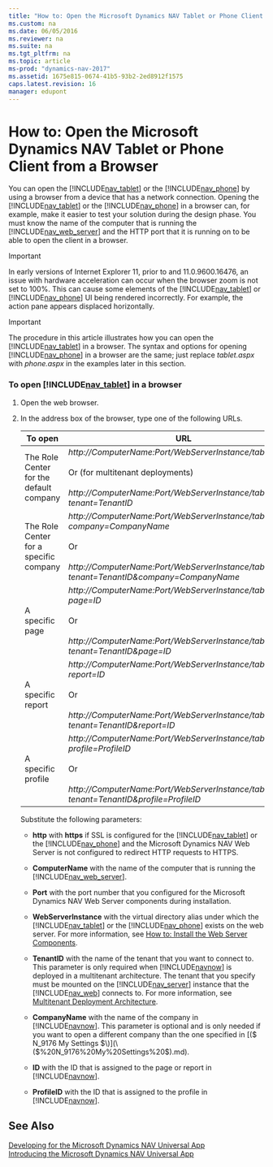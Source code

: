 ```yaml
---
title: "How to: Open the Microsoft Dynamics NAV Tablet or Phone Client from a Browser"
ms.custom: na
ms.date: 06/05/2016
ms.reviewer: na
ms.suite: na
ms.tgt_pltfrm: na
ms.topic: article
ms-prod: "dynamics-nav-2017"
ms.assetid: 1675e815-0674-41b5-93b2-2ed8912f1575
caps.latest.revision: 16
manager: edupont
---
```

# How to: Open the Microsoft Dynamics NAV Tablet or Phone Client from a Browser
You can open the [!INCLUDE[nav_tablet](includes/nav_tablet_md.md)] or the [!INCLUDE[nav_phone](includes/nav_phone_md.md)] by using a browser from a device that has a network connection. Opening the [!INCLUDE[nav_tablet](includes/nav_tablet_md.md)] or the [!INCLUDE[nav_phone](includes/nav_phone_md.md)] in a browser can, for example, make it easier to test your solution during the design phase. You must know the name of the computer that is running the [!INCLUDE[nav_web_server](includes/nav_web_server_md.md)] and the HTTP port that it is running on to be able to open the client in a browser.  
  
> [!IMPORTANT]  
>  In early versions of Internet Explorer 11, prior to and 11.0.9600.16476, an issue with hardware acceleration can occur when the browser zoom is not set to 100%. This can cause some elements of the [!INCLUDE[nav_tablet](includes/nav_tablet_md.md)] or [!INCLUDE[nav_phone](includes/nav_phone_md.md)] UI being rendered incorrectly. For example, the action pane appears displaced horizontally.  
  
> [!IMPORTANT]  
>  The procedure in this article illustrates how you can open the [!INCLUDE[nav_tablet](includes/nav_tablet_md.md)] in a browser. The syntax and options for opening [!INCLUDE[nav_phone](includes/nav_phone_md.md)] in a browser are the same; just replace *tablet.aspx* with *phone.aspx* in the examples later in this section.  
  
### To open [!INCLUDE[nav_tablet](includes/nav_tablet_md.md)] in a browser  
  
1.  Open the web browser.  
  
2.  In the address box of the browser, type one of the following URLs.  
  
    |To open|URL|Example|  
    |-------------|---------|-------------|  
    |The Role Center for the default company|*http:\/\/ComputerName:Port\/WebServerInstance\/tablet.aspx*<br /><br /> Or \(for multitenant deployments\)<br /><br /> *http:\/\/ComputerName:Port\/WebServerInstance\/tablet.aspx?tenant=TenantID*|http:\/\/MyNAVWeb:8080\/[!INCLUDE[nav_server_instance](includes/nav_server_instance_md.md)]\/tablet.aspx|  
    |The Role Center for a specific company|*http:\/\/ComputerName:Port\/WebServerInstance\/tablet.aspx?company=CompanyName*<br /><br /> Or<br /><br /> *http:\/\/ComputerName:Port\/WebServerInstance\/tablet.aspx?tenant=TenantID&company=CompanyName*|http:\/\/MyNAVWeb:8080\/[!INCLUDE[nav_server_instance](includes/nav_server_instance_md.md)]\/tablet.aspx?company=CRONUS%20International%20Ltd.|  
    |A specific page|*http:\/\/ComputerName:Port\/WebServerInstance\/tablet.aspx?page=ID*<br /><br /> Or<br /><br /> *http:\/\/ComputerName:Port\/WebServerInstance\/tablet.aspx?tenant=TenantID&page=ID*|http:\/\/MyNAVWeb:8080\/[!INCLUDE[nav_server_instance](includes/nav_server_instance_md.md)]\/tablet.aspx?page=22|  
    |A specific report|*http:\/\/ComputerName:Port\/WebServerInstance\/tablet.aspx?report=ID*<br /><br /> Or<br /><br /> *http:\/\/ComputerName:Port\/WebServerInstance\/tablet.aspx?tenant=TenantID&report=ID*|http:\/\/MyNAVWeb:8080\/[!INCLUDE[nav_server_instance](includes/nav_server_instance_md.md)]\/tablet.aspx?report=8|  
    |A specific profile|*http:\/\/ComputerName:Port\/WebServerInstance\/tablet.aspx?profile=ProfileID*<br /><br /> Or<br /><br /> *http:\/\/ComputerName:Port\/WebServerInstance\/tablet.aspx?tenant=TenantID&profile=ProfileID*|http:\/\/MyNAVWeb:8080\/[!INCLUDE[nav_server_instance](includes/nav_server_instance_md.md)]\/tablet.aspx?profile=Small%20Business|  
  
     Substitute the following parameters:  
  
    -   **http** with **https** if SSL is configured for the [!INCLUDE[nav_tablet](includes/nav_tablet_md.md)] or the [!INCLUDE[nav_phone](includes/nav_phone_md.md)] and the Microsoft Dynamics NAV Web Server is not configured to redirect HTTP requests to HTTPS.  
  
    -   **ComputerName** with the name of the computer that is running the [!INCLUDE[nav_web_server](includes/nav_web_server_md.md)].  
  
    -   **Port** with the port number that you configured for the Microsoft Dynamics NAV Web Server components during installation.  
  
    -   **WebServerInstance** with the virtual directory alias under which the [!INCLUDE[nav_tablet](includes/nav_tablet_md.md)] or the [!INCLUDE[nav_phone](includes/nav_phone_md.md)] exists on the web server. For more information, see [How to: Install the Web Server Components](How%20to:%20Install%20the%20Web%20Server%20Components.md).  
  
    -   **TenantID** with the name of the tenant that you want to connect to. This parameter is only required when [!INCLUDE[navnow](includes/navnow_md.md)] is deployed in a multitenant architecture. The tenant that you specify must be mounted on the [!INCLUDE[nav_server](includes/nav_server_md.md)] instance that the [!INCLUDE[nav_web](includes/nav_web_md.md)] connects to. For more information, see [Multitenant Deployment Architecture](Multitenant-Deployment-Architecture.md).  
  
    -   **CompanyName** with the name of the company in [!INCLUDE[navnow](includes/navnow_md.md)]. This parameter is optional and is only needed if you want to open a different company than the one specified in [\($ N\_9176 My Settings $\)](\($%20N_9176%20My%20Settings%20$\).md).  
  
    -   **ID** with the ID that is assigned to the page or report in [!INCLUDE[navnow](includes/navnow_md.md)].  
  
    -   **ProfileID** with the ID that is assigned to the profile in [!INCLUDE[navnow](includes/navnow_md.md)].  
  
## See Also  
 [Developing for the Microsoft Dynamics NAV Universal App](Developing-for-the-Microsoft-Dynamics-NAV-Universal-App.md)   
 [Introducing the Microsoft Dynamics NAV Universal App](Introducing-the-Microsoft-Dynamics-NAV-Universal-App.md)